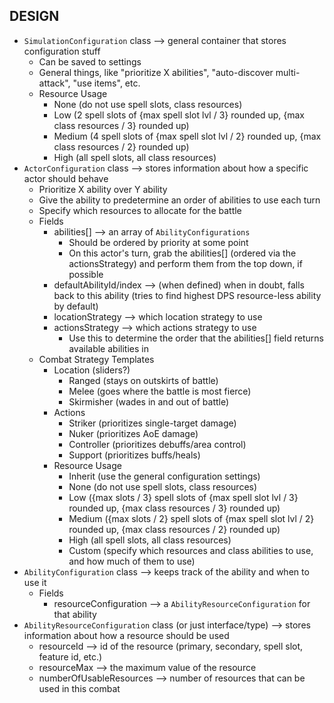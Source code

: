 ## DESIGN
- `SimulationConfiguration` class --> general container that stores configuration stuff
    - Can be saved to settings
    - General things, like "prioritize X abilities", "auto-discover multi-attack", "use items", etc.
    - Resource Usage
        - None (do not use spell slots, class resources)
        - Low (2 spell slots of {max spell slot lvl / 3} rounded up, {max class resources / 3} rounded up)
        - Medium (4 spell slots of {max spell slot lvl / 2} rounded up, {max class resources / 2} rounded up)
        - High (all spell slots, all class resources)
- `ActorConfiguration` class --> stores information about how a specific actor should behave
    - Prioritize X ability over Y ability
    - Give the ability to predetermine an order of abilities to use each turn
    - Specify which resources to allocate for the battle
    - Fields
        - abilities[] --> an array of `AbilityConfigurations`
            - Should be ordered by priority at some point
            - On this actor's turn, grab the abilities[] (ordered via the actionsStrategy) and perform them from the top down, if possible
        - defaultAbilityId/index --> (when defined) when in doubt, falls back to this ability (tries to find highest DPS resource-less ability by default)
        - locationStrategy --> which location strategy to use
        - actionsStrategy --> which actions strategy to use
            - Use this to determine the order that the abilities[] field returns available abilities in
    - Combat Strategy Templates
        - Location (sliders?)
            - Ranged (stays on outskirts of battle)
            - Melee (goes where the battle is most fierce)
            - Skirmisher (wades in and out of battle)
        - Actions
            - Striker (prioritizes single-target damage)
            - Nuker (prioritizes AoE damage)
            - Controller (prioritizes debuffs/area control)
            - Support (prioritizes buffs/heals)
        - Resource Usage
            - Inherit (use the general configuration settings)
            - None (do not use spell slots, class resources)
            - Low ({max slots / 3} spell slots of {max spell slot lvl / 3} rounded up, {max class resources / 3} rounded up)
            - Medium ({max slots / 2} spell slots of {max spell slot lvl / 2} rounded up, {max class resources / 2} rounded up)
            - High (all spell slots, all class resources)
            - Custom (specify which resources and class abilities to use, and how much of them to use)
- `AbilityConfiguration` class --> keeps track of the ability and when to use it
    - Fields
        - resourceConfiguration --> a `AbilityResourceConfiguration` for that ability
- `AbilityResourceConfiguration` class (or just interface/type) --> stores information about how a resource should be used
    - resourceId --> id of the resource (primary, secondary, spell slot, feature id, etc.)
    - resourceMax --> the maximum value of the resource
    - numberOfUsableResources --> number of resources that can be used in this combat